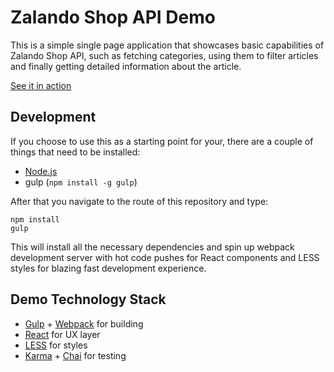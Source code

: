 # Zalando Shop API Demo

This is a simple single page application that showcases basic capabilities of Zalando Shop API, such as fetching categories,
using them to filter articles and finally getting detailed information about the article.

[See it in action](zalando.github.io/shop-api-demo/)

## Development

If you choose to use this as a starting point for your, there are a couple of things that need to be installed:

* [Node.js](http://nodejs.org/)
* gulp (`npm install -g gulp`)

After that you navigate to the route of this repository and type:

    npm install
    gulp

This will install all the necessary dependencies and spin up webpack development server with hot code pushes for React components and LESS styles for blazing fast development experience.

## Demo Technology Stack 

* [Gulp](http://gulpjs.com/) + [Webpack](http://webpack.github.io/) for building
* [React](http://facebook.github.io/react/) for UX layer
* [LESS](http://lesscss.org/) for styles
* [Karma](http://karma-runner.github.io/) + [Chai](http://chaijs.com/) for testing
